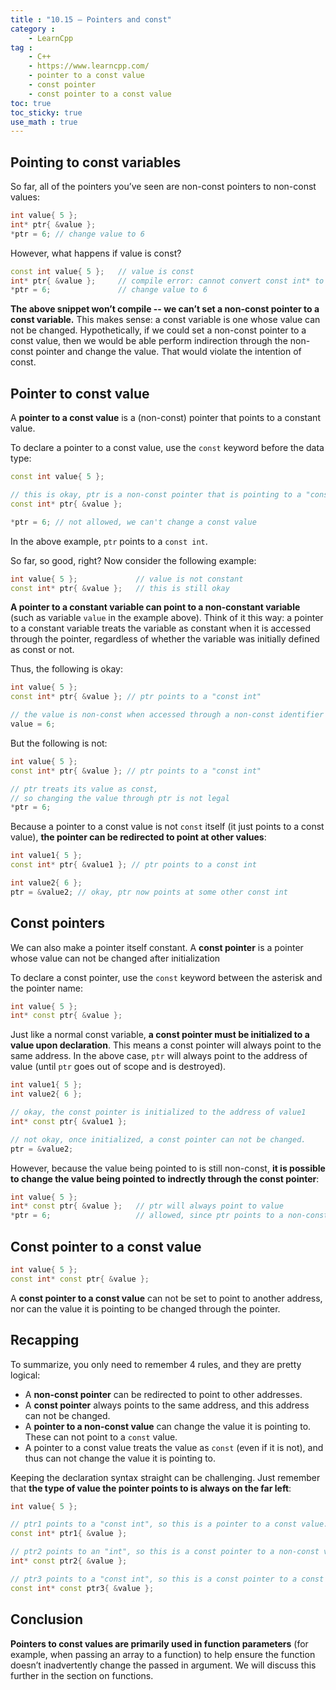 ```yaml
---
title : "10.15 — Pointers and const"
category :
    - LearnCpp
tag : 
    - C++
    - https://www.learncpp.com/
    - pointer to a const value
    - const pointer
    - const pointer to a const value
toc: true  
toc_sticky: true 
use_math : true
---
```



## Pointing to const variables

So far, all of the pointers you’ve seen are non-const pointers to non-const values:

```c++
int value{ 5 };
int* ptr{ &value };
*ptr = 6; // change value to 6
```

However, what happens if value is const?

```c++
const int value{ 5 };   // value is const
int* ptr{ &value };     // compile error: cannot convert const int* to int*
*ptr = 6;               // change value to 6
```

**The above snippet won’t compile -- we can’t set a non-const pointer to a const variable.** This makes sense: a const variable is one whose value can not be changed. Hypothetically, if we could set a non-const pointer to a const value, then we would be able perform indirection through the non-const pointer and change the value. That would violate the intention of const.

## Pointer to const value

A **pointer to a const value** is a (non-const) pointer that points to a constant value.

To declare a pointer to a const value, use the `const` keyword before the data type:

```c++
const int value{ 5 };

// this is okay, ptr is a non-const pointer that is pointing to a "const int"
const int* ptr{ &value };

*ptr = 6; // not allowed, we can't change a const value
```

In the above example, `ptr` points to a `const int`.

So far, so good, right? Now consider the following example:

```c++
int value{ 5 };             // value is not constant
const int* ptr{ &value };   // this is still okay
```

**A pointer to a constant variable can point to a non-constant variable** (such as variable `value` in the example above). Think of it this way: a pointer to a constant variable treats the variable as constant when it is accessed through the pointer, regardless of whether the variable was initially defined as const or not.

Thus, the following is okay:

```c++
int value{ 5 };
const int* ptr{ &value }; // ptr points to a "const int"

// the value is non-const when accessed through a non-const identifier
value = 6; 
```

But the following is not:

```c++
int value{ 5 };
const int* ptr{ &value }; // ptr points to a "const int"

// ptr treats its value as const,
// so changing the value through ptr is not legal
*ptr = 6;
```

Because a pointer to a const value is not `const` itself (it just points to a const value), **the pointer can be redirected to point at other values**:

```c++
int value1{ 5 };
const int* ptr{ &value1 }; // ptr points to a const int

int value2{ 6 };
ptr = &value2; // okay, ptr now points at some other const int
```


## Const pointers

We can also make a pointer itself constant. A **const pointer** is a pointer whose value can not be changed after initialization

To declare a const pointer, use the `const` keyword between the asterisk and the pointer name:

```c++
int value{ 5 };
int* const ptr{ &value };
```

Just like a normal const variable, **a const pointer must be initialized to a value upon declaration**. This means a const pointer will always point to the same address. In the above case, `ptr` will always point to the address of value (until `ptr` goes out of scope and is destroyed).

```c++
int value1{ 5 };
int value2{ 6 };

// okay, the const pointer is initialized to the address of value1
int* const ptr{ &value1 }; 

// not okay, once initialized, a const pointer can not be changed.
ptr = &value2; 
```

However, because the value being pointed to is still non-const, **it is possible to change the value being pointed to indrectly through the const pointer**:

```c++
int value{ 5 };
int* const ptr{ &value };   // ptr will always point to value
*ptr = 6;                   // allowed, since ptr points to a non-const int
```

## Const pointer to a const value

```c++
int value{ 5 };
const int* const ptr{ &value };
```

A **const pointer to a const value** can not be set to point to another address, nor can the value it is pointing to be changed through the pointer.


## Recapping

To summarize, you only need to remember 4 rules, and they are pretty logical:

- A **non-const pointer** can be redirected to point to other addresses.
- A **const pointer** always points to the same address, and this address can not be changed.
- A **pointer to a non-const value** can change the value it is pointing to. These can not point to a `const` value.
- A pointer to a const value treats the value as `const` (even if it is not), and thus can not change the value it is pointing to.

Keeping the declaration syntax straight can be challenging. Just remember that **the type of value the pointer points to is always on the far left**:

```c++
int value{ 5 };

// ptr1 points to a "const int", so this is a pointer to a const value.
const int* ptr1{ &value }; 

// ptr2 points to an "int", so this is a const pointer to a non-const value.
int* const ptr2{ &value }; 

// ptr3 points to a "const int", so this is a const pointer to a const value.
const int* const ptr3{ &value }; 
```

## Conclusion

**Pointers to const values are primarily used in function parameters** (for example, when passing an array to a function) to help ensure the function doesn’t inadvertently change the passed in argument. We will discuss this further in the section on functions.